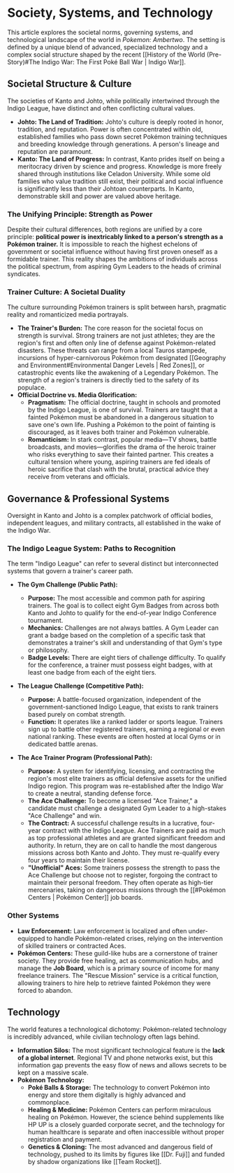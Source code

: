 # Society, Systems, and Technology

This article explores the societal norms, governing systems, and technological landscape of the world in *Pokemon: Ambertwo*. The setting is defined by a unique blend of advanced, specialized technology and a complex social structure shaped by the recent [[History of the World (Pre-Story)#The Indigo War: The First Poké Ball War | Indigo War]].

## Societal Structure & Culture

The societies of Kanto and Johto, while politically intertwined through the Indigo League, have distinct and often conflicting cultural values.

*   **Johto: The Land of Tradition:** Johto's culture is deeply rooted in honor, tradition, and reputation. Power is often concentrated within old, established families who pass down secret Pokémon training techniques and breeding knowledge through generations. A person's lineage and reputation are paramount.
*   **Kanto: The Land of Progress:** In contrast, Kanto prides itself on being a meritocracy driven by science and progress. Knowledge is more freely shared through institutions like Celadon University. While some old families who value tradition still exist, their political and social influence is significantly less than their Johtoan counterparts. In Kanto, demonstrable skill and power are valued above heritage.

### The Unifying Principle: Strength as Power

Despite their cultural differences, both regions are unified by a core principle: **political power is inextricably linked to a person's strength as a Pokémon trainer.** It is impossible to reach the highest echelons of government or societal influence without having first proven oneself as a formidable trainer. This reality shapes the ambitions of individuals across the political spectrum, from aspiring Gym Leaders to the heads of criminal syndicates.

### Trainer Culture: A Societal Duality

The culture surrounding Pokémon trainers is split between harsh, pragmatic reality and romanticized media portrayals.

*   **The Trainer's Burden:** The core reason for the societal focus on strength is survival. Strong trainers are not just athletes; they are the region's first and often only line of defense against Pokémon-related disasters. These threats can range from a local Tauros stampede, incursions of hyper-carnivorous Pokémon from designated [[Geography and Environment#Environmental Danger Levels | Red Zones]], or catastrophic events like the awakening of a Legendary Pokémon. The strength of a region's trainers is directly tied to the safety of its populace.
*   **Official Doctrine vs. Media Glorification:**
    *   **Pragmatism:** The official doctrine, taught in schools and promoted by the Indigo League, is one of survival. Trainers are taught that a fainted Pokémon must be abandoned in a dangerous situation to save one's own life. Pushing a Pokémon to the point of fainting is discouraged, as it leaves both trainer and Pokémon vulnerable.
    *   **Romanticism:** In stark contrast, popular media—TV shows, battle broadcasts, and movies—glorifies the drama of the heroic trainer who risks everything to save their fainted partner. This creates a cultural tension where young, aspiring trainers are fed ideals of heroic sacrifice that clash with the brutal, practical advice they receive from veterans and officials.

## Governance & Professional Systems

Oversight in Kanto and Johto is a complex patchwork of official bodies, independent leagues, and military contracts, all established in the wake of the Indigo War.

### The Indigo League System: Paths to Recognition

The term "Indigo League" can refer to several distinct but interconnected systems that govern a trainer's career path.

*   **The Gym Challenge (Public Path):**
    *   **Purpose:** The most accessible and common path for aspiring trainers. The goal is to collect eight Gym Badges from across both Kanto and Johto to qualify for the end-of-year Indigo Conference tournament.
    *   **Mechanics:** Challenges are not always battles. A Gym Leader can grant a badge based on the completion of a specific task that demonstrates a trainer's skill and understanding of that Gym's type or philosophy.
    *   **Badge Levels:** There are eight tiers of challenge difficulty. To qualify for the conference, a trainer must possess eight badges, with at least one badge from each of the eight tiers.

*   **The League Challenge (Competitive Path):**
    *   **Purpose:** A battle-focused organization, independent of the government-sanctioned Indigo League, that exists to rank trainers based purely on combat strength.
    *   **Function:** It operates like a ranked ladder or sports league. Trainers sign up to battle other registered trainers, earning a regional or even national ranking. These events are often hosted at local Gyms or in dedicated battle arenas.

*   **The Ace Trainer Program (Professional Path):**
    *   **Purpose:** A system for identifying, licensing, and contracting the region's most elite trainers as official defensive assets for the unified Indigo region. This program was re-established after the Indigo War to create a neutral, standing defense force.
    *   **The Ace Challenge:** To become a licensed "Ace Trainer," a candidate must challenge a designated Gym Leader to a high-stakes "Ace Challenge" and win.
    *   **The Contract:** A successful challenge results in a lucrative, four-year contract with the Indigo League. Ace Trainers are paid as much as top professional athletes and are granted significant freedom and authority. In return, they are on call to handle the most dangerous missions across both Kanto and Johto. They must re-qualify every four years to maintain their license.
    *   **"Unofficial" Aces:** Some trainers possess the strength to pass the Ace Challenge but choose not to register, forgoing the contract to maintain their personal freedom. They often operate as high-tier mercenaries, taking on dangerous missions through the [[#Pokémon Centers | Pokémon Center]] job boards.

### Other Systems

*   **Law Enforcement:** Law enforcement is localized and often under-equipped to handle Pokémon-related crises, relying on the intervention of skilled trainers or contracted Aces.
*   **Pokémon Centers:** These guild-like hubs are a cornerstone of trainer society. They provide free healing, act as communication hubs, and manage the **Job Board**, which is a primary source of income for many freelance trainers. The "Rescue Mission" service is a critical function, allowing trainers to hire help to retrieve fainted Pokémon they were forced to abandon.

## Technology

The world features a technological dichotomy: Pokémon-related technology is incredibly advanced, while civilian technology often lags behind.

*   **Information Silos:** The most significant technological feature is the **lack of a global internet**. Regional TV and phone networks exist, but this information gap prevents the easy flow of news and allows secrets to be kept on a massive scale.
*   **Pokémon Technology:**
    *   **Poké Balls & Storage:** The technology to convert Pokémon into energy and store them digitally is highly advanced and commonplace.
    *   **Healing & Medicine:** Pokémon Centers can perform miraculous healing on Pokémon. However, the science behind supplements like HP UP is a closely guarded corporate secret, and the technology for human healthcare is separate and often inaccessible without proper registration and payment.
    *   **Genetics & Cloning:** The most advanced and dangerous field of technology, pushed to its limits by figures like [[Dr. Fuji]] and funded by shadow organizations like [[Team Rocket]].
